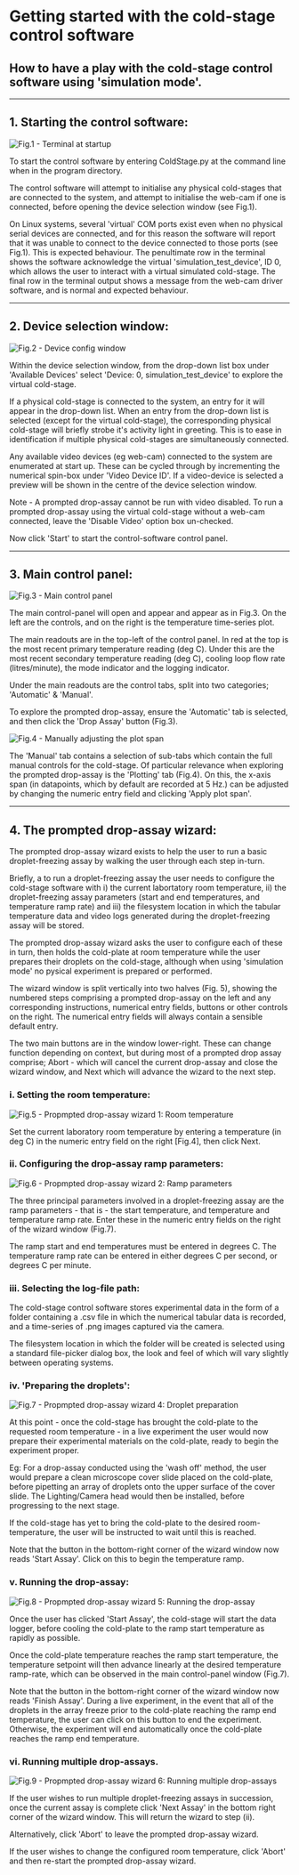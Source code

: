 # Getting started with the cold-stage control software

## How to have a play with the cold-stage control software using 'simulation mode'.

---

## 1. Starting the control software:

![Fig.1 - Terminal at startup](images/1_terminal_at_startup.png "Fig.1 - Terminal at startup") 

To start the control software by entering ColdStage.py at the command line when in the program directory. 

The control software will attempt to initialise any physical cold-stages that are connected to the system, and attempt to initialise the web-cam if one is connected, before opening the device selection window (see Fig.1).

On Linux systems, several 'virtual' COM ports exist even when no physical serial devices are connected, and for this reason the software will report that it was unable to connect to the device connected to those ports (see Fig.1). This is expected behaviour. The penultimate row in the terminal shows the software acknowledge the virtual 'simulation_test_device', ID 0, which allows the user to interact with a virtual simulated cold-stage. The final row in the terminal output shows a message from the web-cam driver software, and is normal and expected behaviour.

---

## 2. Device selection window:

![Fig.2 - Device config window](images/2_device_config_window_device_selection.png "Fig.2 - Device config window")

Within the device selection window, from the drop-down list box under 'Available Devices' select 'Device: 0, simulation_test_device' to explore the virtual cold-stage.

If a physical cold-stage is connected to the system, an entry for it will appear in the drop-down list. When an entry from the drop-down list is selected (except for the virtual cold-stage), the corresponding physical cold-stage will briefly strobe it's activity light in greeting. This is to ease in identification if multiple physical cold-stages are simultaneously connected.

Any available video devices (eg web-cam) connected to the system are enumerated at start up. These can be cycled through by incrementing the numerical spin-box under 'Video Device ID'. If a video-device is selected a preview will be shown in the centre of the device selection window.

Note - A prompted drop-assay cannot be run with video disabled. To run a prompted drop-assay using the virtual cold-stage without a web-cam connected, leave the 'Disable Video' option box un-checked.

Now click 'Start' to start the control-software control panel.

---

## 3. Main control panel:

![Fig.3 - Main control panel](images/4_control_panel_main.png "Fig.3 - Main control panel")

The main control-panel will open and appear and appear as in Fig.3. On the left are the controls, and on the right is the temperature time-series plot.

The main readouts are in the top-left of the control panel. In red at the top is the most recent primary temperature reading (deg C). Under this are the most recent secondary temperature reading (deg C), cooling loop flow rate (litres/minute), the mode indicator and the logging indicator.

Under the main readouts are the control tabs, split into two categories; 'Automatic' & 'Manual'.

To explore the prompted drop-assay, ensure the 'Automatic' tab is selected, and then click the 'Drop Assay' button (Fig.3).

![Fig.4 - Manually adjusting the plot span](images/4_manual_plot_span.png "Fig.4 - Manually adjusting the plot span")

The 'Manual' tab contains a selection of sub-tabs which contain the full manual controls for the cold-stage. Of particular relevance when exploring the prompted drop-assay is the 'Plotting' tab (Fig.4). On this, the x-axis span (in datapoints, which by default are recorded at 5 Hz.) can be adjusted by changing the numeric entry field and clicking 'Apply plot span'.

---

## 4. The prompted drop-assay wizard:

The prompted drop-assay wizard exists to help the user to run a basic droplet-freezing assay by walking the user through each step in-turn. 

Briefly, a to run a droplet-freezing assay the user needs to configure the cold-stage software with i) the current labortatory room temperature, ii) the droplet-freezing assay parameters (start and end temperatures, and temperature ramp rate) and iii) the filesystem location in which the tabular temperature data and video logs generated during the droplet-freezing assay will be stored. 

The prompted drop-assay wizard asks the user to configure each of these in turn, then holds the cold-plate at room temperature while the user prepares their droplets on the cold-stage, although when using 'simulation mode' no pysical experiment is prepared or performed.

The wizard window is split vertically into two halves (Fig. 5), showing the numbered steps comprising a prompted drop-assay on the left and any corresponding instructions, numerical entry fields, buttons or other controls on the right. The numerical entry fields will always contain a sensible default entry.

The two main buttons are in the window lower-right. These can change function depending on context, but during most of a prompted drop assay comprise; Abort - which will cancel the current drop-assay and close the wizard window, and Next which will advance the wizard to the next step.

### i. Setting the room temperature:

![Fig.5 - Propmpted drop-assay wizard 1: Room temperature](images/5_drop_assay_wizard_1.png "Fig.5 - Propmpted drop-assay wizard 1: Room temperature")

Set the current laboratory room temperature by entering a temperature (in deg C) in the numeric entry field on the right [Fig.4], then click Next.

### ii. Configuring the drop-assay ramp parameters:

![Fig.6 - Propmpted drop-assay wizard 2: Ramp parameters](images/6_drop_assay_wizard_2.png "Fig.6 - Propmpted drop-assay wizard 2: Ramp parameters")

The three principal parameters involved in a droplet-freezing assay are the ramp parameters - that is - the start temperature, and temperature and temperature ramp rate. Enter these in the numeric entry fields on the right of the wizard window (Fig.7).

The ramp start and end temperatures must be entered in degrees C. The temperature ramp rate can be entered in either degrees C per second, or degrees C per minute.

### iii. Selecting the log-file path:

The cold-stage control software stores experimental data in the form of a folder containing a .csv file in which the numerical tabular data is recorded, and a time-series of .png images captured via the camera.

The filesystem location in which the folder will be created is selected using a standard file-picker dialog box, the look and feel of which will vary slightly between operating systems.

### iv. 'Preparing the droplets':

![Fig.7 - Propmpted drop-assay wizard 4: Droplet preparation](images/7_drop_assay_wizard_3.png "Fig.7 - Propmpted drop-assay wizard 4: Droplet preparation")

At this point - once the cold-stage has brought the cold-plate to the requested room temperature - in a live experiment the user would now prepare their experimental materials on the cold-plate, ready to begin the experiment proper. 

Eg: For a drop-assay conducted using the 'wash off' method, the user would prepare a clean microscope cover slide placed on the cold-plate, before pipetting an array of droplets onto the upper surface of the cover slide. The Lighting/Camera head would then be installed, before progressing to the next stage.

If the cold-stage has yet to bring the cold-plate to the desired room-temperature, the user will be instructed to wait until this is reached.

Note that the button in the bottom-right corner of the wizard window now reads 'Start Assay'. Click on this to begin the temperature ramp.

### v. Running the drop-assay:

![Fig.8 - Propmpted drop-assay wizard 5: Running the drop-assay](images/8_drop_assay_wizard_4_assay_running.png "Fig.8 - Propmpted drop-assay wizard 5: Running the drop-assay")

Once the user has clicked 'Start Assay', the cold-stage will start the data logger, before cooling the cold-plate to the ramp start temperature as rapidly as possible. 

Once the cold-plate temperature reaches the ramp start temperature, the temperature setpoint will then advance linearly at the desired temperature ramp-rate, which can be observed in the main control-panel window (Fig.7).

Note that the button in the bottom-right corner of the wizard window now reads 'Finish Assay'. During a live experiment, in the event that all of the droplets in the array freeze prior to the cold-plate reaching the ramp end temperature, the user can click on this button to end the experiment. Otherwise, the experiment will end automatically once the cold-plate reaches the ramp end temperature.

### vi. Running multiple drop-assays.

![Fig.9 - Propmpted drop-assay wizard 6: Running multiple drop-assays](images/9_drop_assay_wizard_4_assay_complete.png "Fig.9 - Propmpted drop-assay wizard 6: Running multiple drop-assays")

If the user wishes to run multiple droplet-freezing assays in succession, once the current assay is complete click 'Next Assay' in the bottom right corner of the wizard window. This will return the wizard to step (ii). 

Alternatively, click 'Abort' to leave the prompted drop-assay wizard.

If the user wishes to change the configured room temperature, click 'Abort' and then re-start the prompted drop-assay wizard.
